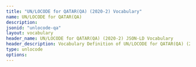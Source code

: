 ```yaml
---
title: "UN/LOCODE for QATAR(QA) (2020-2) Vocabulary"
name: UN/LOCODE for QATAR(QA) 
description: 
jsonid: "unlocode-qa"
layout: vocabulary
header_name: UN/LOCODE for QATAR(QA) (2020-2) JSON-LD Vocabulary
header_description: Vocabulary Definition of UN/LOCODE for QATAR(QA) (2020-2) semantics in HTML format. JSON-LD format is available at [unlocode-qa.jsonld](/vocabulary/unlocode-qa.jsonld)
type: unlocode
options:
---
```

